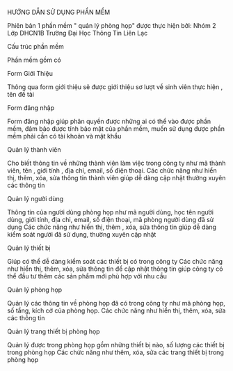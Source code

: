 ﻿HƯỚNG DẪN SỬ DỤNG PHẦN MỀM

Phiên bản 1 phần mềm " quản lý phòng họp" được thực hiện bởi:
Nhóm 2 
Lớp DHCN1B
Trường Đại Học Thông Tin Liên Lạc

Cấu trúc phần mềm 

Phần mềm gồm có 

Form Giới Thiệu

Thông qua form giới thiệu sẽ được giới thiệu sơ lượt về sinh viên thực hiện , tên đề tài 

Form đăng nhập 

Form đăng nhập giúp phân quyền được những ai có thể vào được phần mềm, đảm bảo được tính bảo mật của phần mềm, muốn sử dụng được phần mềm phải cần có tài khoản và mật khẩu

Quản lý thành viên 

Cho biết thông tin về những thành viên làm việc trong công ty như mã thành viên,  tên , giới tính , địa chỉ, email, số điện thoại. 
Các chức năng như  hiển thị, thêm, xóa, sửa thông tin thành viên giúp dễ dàng cập nhật thường xuyên các thông tin 

Quản lý người dùng

Thông tin của người dùng phòng họp như mã người dùng, học tên người dùng, giới tính, địa chỉ, email, số điện thoại, mã phòng người dùng đã sử dụng 
Các chức năng như hiển thị, thêm , xóa, sửa thông tin giúp dễ dàng kiểm soát người đã sử dụng, thường xuyên cập nhật 

Quản lý thiết bị 

Giúp có thể dễ dàng kiểm soát các thiết bị có trong công ty 
Các chức năng như hiển thị, thêm, xóa, sửa thông tin để cập nhật thông tin giúp công ty có thể đầu tư thêm các sản phẩm mới phù hợp với nhu cầu 

Quản lý phòng họp

Quản lý các thông tin về phòng họp đã có trong công ty như mã phòng họp, số tầng, kích cở của phòng họp. 
Các chức năng như hiển thị, thêm, xóa, sửa các thông tin

Quản lý trang thiết bị phòng họp 

Quản lý được trong phòng họp gồm những thiết bị nào, số lượng các thiết bị trong phòng họp
Các chức năng như thêm, xóa, sửa  các trang thiết bị trong phòng họp 



























